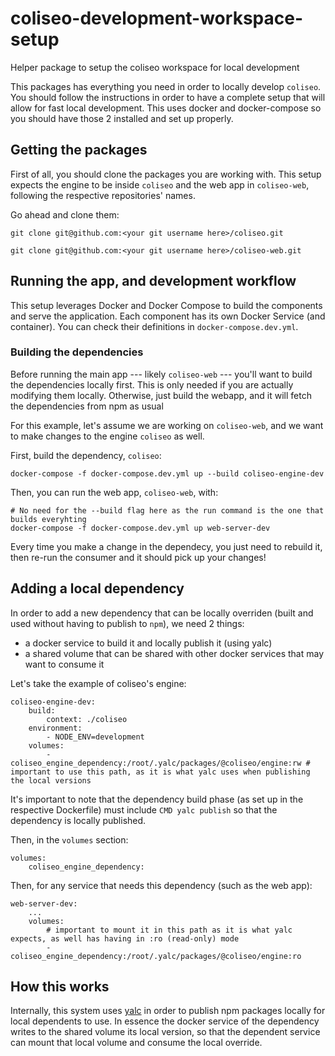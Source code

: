 # coliseo-development-workspace-setup
Helper package to setup the coliseo workspace for local development

This packages has everything you need in order to locally develop `coliseo`. You should follow the instructions in order to  have a complete setup that will allow for fast local development. This uses docker and docker-compose so you should have those 2 installed and set up properly.

## Getting the packages

First of all, you should clone the packages you are working with. This setup expects the engine to be inside `coliseo` and the web app in `coliseo-web`, following the respective repositories' names.

Go ahead and clone them:

```
git clone git@github.com:<your git username here>/coliseo.git

git clone git@github.com:<your git username here>/coliseo-web.git
```

## Running the app, and development workflow

This setup leverages Docker and Docker Compose to build the components and serve the application. Each component has its own Docker Service (and container). You can check their definitions in `docker-compose.dev.yml`.

### Building the dependencies

Before running the main app --- likely `coliseo-web` --- you'll want to build the dependencies locally first. This is only needed if you are actually modifying them locally. Otherwise, just build the webapp, and it will fetch the dependencies from npm as usual

For this example, let's assume we are working on `coliseo-web`, and we want to make changes to the engine `coliseo` as well.

First, build the dependency, `coliseo`:

```
docker-compose -f docker-compose.dev.yml up --build coliseo-engine-dev
```

Then, you can run the web app, `coliseo-web`, with:

```
# No need for the --build flag here as the run command is the one that builds everyhting
docker-compose -f docker-compose.dev.yml up web-server-dev
```

Every time you make a change in the dependecy, you just need to rebuild it, then re-run the consumer and it should pick up your changes!
## Adding a local dependency
In order to add a new dependency that can be locally overriden (built and used without having to publish to `npm`), we need 2 things:

* a docker service to build it and locally publish it (using yalc)
* a shared volume that can be shared with other docker services that may want to consume it

Let's take the example of coliseo's engine:

```
coliseo-engine-dev:
    build:
        context: ./coliseo
    environment:
        - NODE_ENV=development
    volumes:
        - coliseo_engine_dependency:/root/.yalc/packages/@coliseo/engine:rw # important to use this path, as it is what yalc uses when publishing the local versions
```

It's important to note that the dependency build phase (as set up in the respective Dockerfile) must include `CMD yalc publish` so that the dependency is locally published.

Then, in the `volumes` section:
```
volumes:
    coliseo_engine_dependency:
```

Then, for any service that needs this dependency (such as the web app):

```
web-server-dev:
    ...
    volumes:
        # important to mount it in this path as it is what yalc expects, as well has having in :ro (read-only) mode 
        - coliseo_engine_dependency:/root/.yalc/packages/@coliseo/engine:ro 
```

## How this works

Internally, this system uses [yalc](https://github.com/wclr/yalc) in order to publish npm packages locally for local dependents to use. In essence the docker service of the dependency writes to the shared volume its local version, so that the dependent service can mount that local volume and consume the local override.